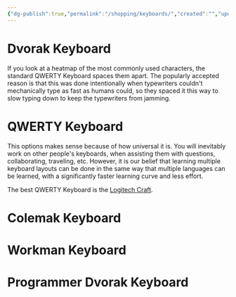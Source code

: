 ```yaml
---
{"dg-publish":true,"permalink":"/shopping/keyboards/","created":"","updated":""}
---
```



# Dvorak Keyboard
If you look at a heatmap of the most commonly used characters, the standard QWERTY Keyboard spaces them apart. The popularly accepted reason is that this was done intentionally when typewriters couldn't mechanically type as fast as humans could, so they spaced it this way to slow typing down to keep the typewriters from jamming.

# QWERTY Keyboard
This options makes sense because of how universal it is. You will inevitably work on other people's keyboards, when assisting them with questions, collaborating, traveling, etc. However, it is our belief that learning multiple keyboard layouts can be done in the same way that multiple languages can be learned, with a significantly faster learning curve and less effort.

The best QWERTY Keyboard is the [Logitech Craft](https://www.logitech.com/en-us/products/keyboards/craft.920-008484.html).

# Colemak Keyboard

# Workman Keyboard

# Programmer Dvorak Keyboard